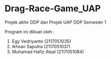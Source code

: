 # Drag-Race-Game_UAP
Projek akhir DDP dan Projek UAP DDP Semester 1

Program ini dibuat oleh : 
  1. Egy Vedriyanto
     (2117051035)
  3. Ikhsan Saputra
     (2117051037)
  3. Muhamad Hafiz Atsal
     (2117051084)

